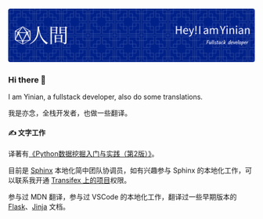 ![Header](./github-header-image.png)

### Hi there 👋

I am Yinian, a fullstack developer, also do some translations.

我是亦念，全栈开发者，也做一些翻译。

#### ✍️ 文字工作

译著有[《Python数据挖掘入门与实践（第2版）》](https://book.douban.com/subject/34971434/)。

目前是 [Sphinx](https://github.com/sphinx-doc/sphinx) 本地化简中团队协调员，如有兴趣参与 Sphinx 的本地化工作，可以联系我开通 [Transifex 上的项目](https://www.transifex.com/sphinx-doc/sphinx-1/)权限。

参与过 MDN 翻译，参与过 VSCode 的本地化工作，翻译过一些早期版本的 [Flask](http://docs.jinkan.org/docs/flask/)、[Jinja](http://docs.jinkan.org/docs/jinja2/) 文档。


<!--
**yinian1992/yinian1992** is a ✨ _special_ ✨ repository because its `README.md` (this file) appears on your GitHub profile.

Here are some ideas to get you started:

- 🔭 I’m currently working on ...
- 🌱 I’m currently learning ...
- 👯 I’m looking to collaborate on ...
- 🤔 I’m looking for help with ...
- 💬 Ask me about ...
- 📫 How to reach me: ...
- 😄 Pronouns: ...
- ⚡ Fun fact: ...
-->
